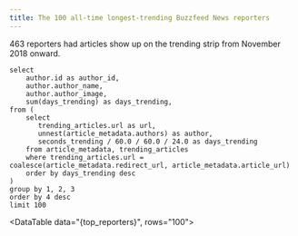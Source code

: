 ```yaml
---
title: The 100 all-time longest-trending Buzzfeed News reporters
---
```


463 reporters had articles show up on the trending strip from November 2018 onward.

``` top_reporters
select
    author.id as author_id,
    author.author_name,
    author.author_image,
    sum(days_trending) as days_trending,
from (
    select
       trending_articles.url as url,
       unnest(article_metadata.authors) as author,
       seconds_trending / 60.0 / 60.0 / 24.0 as days_trending
    from article_metadata, trending_articles
    where trending_articles.url = coalesce(article_metadata.redirect_url, article_metadata.article_url)
    order by days_trending desc
)
group by 1, 2, 3
order by 4 desc
limit 100
```

<DataTable data="{top_reporters}", rows="100">
  <Column id="author_image" contentType="image" width="50px" align="center" title="Image"/>
  <Column id="days_trending" title="Days Trending" align="center"/>
  <Column id="author_name" title="Name" align="left"/>
</DataTable>
